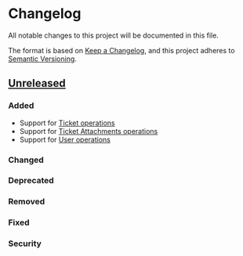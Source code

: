 # Changelog
All notable changes to this project will be documented in this file.

The format is based on [Keep a Changelog](https://keepachangelog.com/en/1.0.0/),
and this project adheres to [Semantic Versioning](https://semver.org/spec/v2.0.0.html).

## [Unreleased]

### Added
- Support for [Ticket operations](https://developer.zendesk.com/rest_api/docs/support/tickets)
- Support for [Ticket Attachments operations](https://developer.zendesk.com/rest_api/docs/support/attachments) 
- Support for [User operations](https://developer.zendesk.com/rest_api/docs/support/users)

### Changed

### Deprecated

### Removed

### Fixed

### Security


[Unreleased]: https://github.com/Speedygeek/ZendeskAPI/compare/d68005000f66a8ed0813e21328fb088f72f3d77f...HEAD